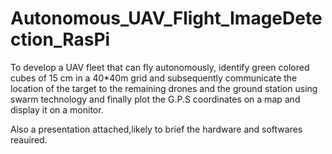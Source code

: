 # Autonomous_UAV_Flight_ImageDetection_RasPi
To develop a UAV fleet that can fly autonomously, identify green colored cubes of 15 cm in a 40*40m grid and subsequently communicate the location of the target to the remaining drones and the ground station using swarm technology and finally plot the G.P.S coordinates on a map and display it on a monitor.

Also a presentation attached,likely to brief the hardware and softwares reauired.
